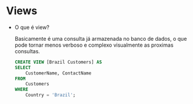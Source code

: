 # Views

- O que é view?
    
    Basicamente é uma consulta já armazenada no banco de dados, o que pode tornar menos verboso e complexo visualmente as proximas consultas.
    
    ```sql
    CREATE VIEW [Brazil Customers] AS
    SELECT 
    	CustomerName, ContactName
    FROM
    	Customers
    WHERE
    	Country = 'Brazil';
    ```